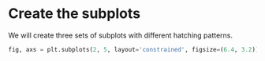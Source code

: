 # Create the subplots

We will create three sets of subplots with different hatching patterns.

```python
fig, axs = plt.subplots(2, 5, layout='constrained', figsize=(6.4, 3.2))
```
